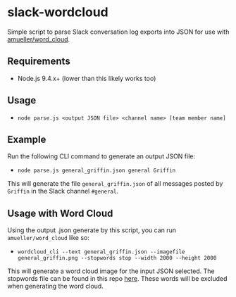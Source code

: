 # slack-wordcloud

Simple script to parse Slack conversation log exports into JSON for use with [amueller/word_cloud](https://github.com/amueller/word_cloud).

## Requirements

- Node.js 9.4.x+ (lower than this likely works too)

## Usage

- `node parse.js <output JSON file> <channel name> [team member name]`

## Example

Run the following CLI command to generate an output JSON file:

- `node parse.js general_griffin.json general Griffin`

This will generate the file `general_griffin.json` of all messages posted by `Griffin` in the Slack channel `#general`.

## Usage with Word Cloud

Using the output .json generate by this script, you can run `amueller/word_cloud` like so:

- `wordcloud_cli --text general_griffin.json --imagefile general_griffin.png --stopwords stop --width 2000 --height 2000`

This will generate a word cloud image for the input JSON selected. The stopwords file can be found in this repo [here](https://github.com/GriffinLedingham/slack-wordcloud/blob/master/stop). These words will be excluded when generating the word cloud.
